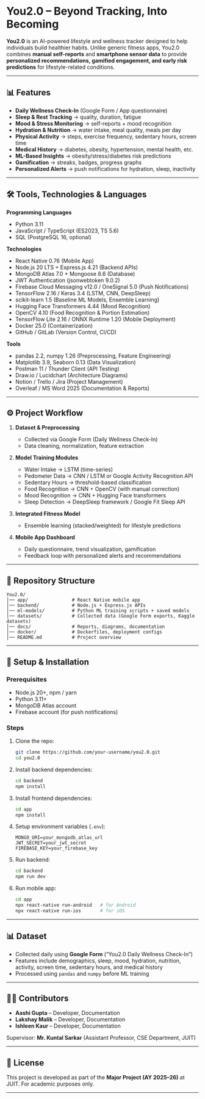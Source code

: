 # You2.0 – Beyond Tracking, Into Becoming

**You2.0** is an AI-powered lifestyle and wellness tracker designed to help individuals build healthier habits. Unlike generic fitness apps, You2.0 combines **manual self-reports** and **smartphone sensor data** to provide **personalized recommendations, gamified engagement, and early risk predictions** for lifestyle-related conditions.

---

## 📊 Features

* **Daily Wellness Check-In** (Google Form / App questionnaire)
* **Sleep & Rest Tracking** → quality, duration, fatigue
* **Mood & Stress Monitoring** → self-reports + mood recognition
* **Hydration & Nutrition** → water intake, meal quality, meals per day
* **Physical Activity** → steps, exercise frequency, sedentary hours, screen time
* **Medical History** → diabetes, obesity, hypertension, mental health, etc.
* **ML-Based Insights** → obesity/stress/diabetes risk predictions
* **Gamification** → streaks, badges, progress graphs
* **Personalized Alerts** → push notifications for hydration, sleep, inactivity

---

## 🛠️ Tools, Technologies & Languages

**Programming Languages**

* Python 3.11
* JavaScript / TypeScript (ES2023, TS 5.6)
* SQL (PostgreSQL 16, optional)

**Technologies**

* React Native 0.76 (Mobile App)
* Node.js 20 LTS + Express.js 4.21 (Backend APIs)
* MongoDB Atlas 7.0 + Mongoose 8.6 (Database)
* JWT Authentication (jsonwebtoken 9.0.2)
* Firebase Cloud Messaging v12.0 / OneSignal 5.0 (Push Notifications)
* TensorFlow 2.16 / Keras 3.4 (LSTM, CNN, DeepSleep)
* scikit-learn 1.5 (Baseline ML Models, Ensemble Learning)
* Hugging Face Transformers 4.44 (Mood Recognition)
* OpenCV 4.10 (Food Recognition & Portion Estimation)
* TensorFlow Lite 2.16 / ONNX Runtime 1.20 (Mobile Deployment)
* Docker 25.0 (Containerization)
* GitHub / GitLab (Version Control, CI/CD)

**Tools**

* pandas 2.2, numpy 1.26 (Preprocessing, Feature Engineering)
* Matplotlib 3.9, Seaborn 0.13 (Data Visualization)
* Postman 11 / Thunder Client (API Testing)
* Draw.io / Lucidchart (Architecture Diagrams)
* Notion / Trello / Jira (Project Management)
* Overleaf / MS Word 2025 (Documentation & Reports)

---

## ⚙️ Project Workflow

1. **Dataset & Preprocessing**

   * Collected via Google Form (Daily Wellness Check-In)
   * Data cleaning, normalization, feature extraction

2. **Model Training Modules**

   * Water Intake → LSTM (time-series)
   * Pedometer Data → CNN / LSTM or Google Activity Recognition API
   * Sedentary Hours → threshold-based classification
   * Food Recognition → CNN + OpenCV (with manual correction)
   * Mood Recognition → CNN + Hugging Face transformers
   * Sleep Detection → DeepSleep framework / Google Fit Sleep API

3. **Integrated Fitness Model**

   * Ensemble learning (stacked/weighted) for lifestyle predictions

4. **Mobile App Dashboard**

   * Daily questionnaire, trend visualization, gamification
   * Feedback loop with personalized alerts and recommendations

---

## 📂 Repository Structure

```
You2.0/
│── app/                # React Native mobile app
│── backend/            # Node.js + Express.js APIs
│── ml-models/          # Python ML training scripts + saved models
│── datasets/           # Collected data (Google Form exports, Kaggle datasets)
│── docs/               # Reports, diagrams, documentation
│── docker/             # Dockerfiles, deployment configs
│── README.md           # Project overview
```

---

## 🚀 Setup & Installation

### Prerequisites

* Node.js 20+, npm / yarn
* Python 3.11+
* MongoDB Atlas account
* Firebase account (for push notifications)

### Steps

1. Clone the repo:

   ```bash
   git clone https://github.com/your-username/you2.0.git
   cd you2.0
   ```
2. Install backend dependencies:

   ```bash
   cd backend
   npm install
   ```
3. Install frontend dependencies:

   ```bash
   cd app
   npm install
   ```
4. Setup environment variables (`.env`):

   ```
   MONGO_URI=your_mongodb_atlas_url
   JWT_SECRET=your_jwt_secret
   FIREBASE_KEY=your_firebase_key
   ```
5. Run backend:

   ```bash
   cd backend
   npm run dev
   ```
6. Run mobile app:

   ```bash
   cd app
   npx react-native run-android   # for Android
   npx react-native run-ios       # for iOS
   ```

---

## 📊 Dataset

* Collected daily using **Google Form** (“You2.0 Daily Wellness Check-In”)
* Features include demographics, sleep, mood, hydration, nutrition, activity, screen time, sedentary hours, and medical history
* Processed using `pandas` and `numpy` before ML training

---

## 👩‍💻 Contributors

* **Aashi Gupta** – Developer, Documentation
* **Lakshay Malik** – Developer, Documentation
* **Ishleen Kaur** – Developer, Documentation

Supervisor: **Mr. Kuntal Sarkar** (Assistant Professor, CSE Department, JUIT)

---

## 📜 License

This project is developed as part of the **Major Project (AY 2025–26)** at JUIT.
For academic purposes only.

---
